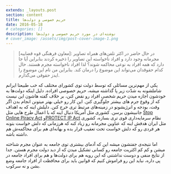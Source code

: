 ```yaml
---
extends: _layouts.post
section: content
title: حریم خصوصی و دولت‌ها
date: 2016-05-18
# categories: []
description: نوشته‌ای در مورد حریم خصوصی و دولت‌ها
# cover_image: /assets/img/post-cover-image-1.png
---
```



> [معاون فرهنگی قوه قضاییه]: در حال حاضر در اکثر تلفن‌های همراه تصاویر مجرمانه وجود دارد و افراد ناخواسته این تصاویر را ذخیره کردند بنابراین آیا جا دارد که همه افراد به نوعی محاکمه شوند؟ لذا افراد ناخواسته مجرم هستند. حال کدام حقوقدان می‌تواند این موضوع را درمان کند. بنابراین من نام این موضوع را ایدز حقوقی می‌گذارم.

یکی از مهم‌ترین مسائلی که توسط دولت توی کشورای مختلف که خب طبیعتا ایرانم شاملشونه به شدّت زیر پا گذاشته میشه، حریم خصوصی افراده. دلیل اینکه دولت‌ها به خودشون اجازه میدن حریم شخصی افراد رو نقض کنن، بر خلاف گفته هاشون این نیست که از وقوع جرم های بیشتر جلوگیری کنن. این کار رو خیلی بهتر میتونن انجام بدن اگر وقت، بودجه و انرژیشونو در زمینه‌های مرتبط تری خرج کنن. دلیلش اینه که به اهداف جانبیشون برسن. کشوری مثل آمریکا دنبال اینه که با اعمال طرح هایی مثل [Stop Online Piracy Act](https://en.wikipedia.org/wiki/Stop_Online_Piracy_Act) و[PROTECT IP Act](https://en.wikipedia.org/wiki/PROTECT_IP_Act) نظام سرمایه‌داری قوی تری بسازه، کشوری مثل ایران هدفش اینه که عناوین مجرمانه رو زیاد کنه که هرزمانی که دلش خواست بتونه هر فردی رو که دلش خواست تحت تعقیب قرار بده و بهانه‌ای هم برای محاکمه‌ش هم داشته باشه.

اما نتیجه‌ی جفتشون میشه این که آدمای بیشتری توی جامعه به عنوان مجرم شناخته میشن و کم کم اکثریت جامعه رو کسانی تشکیل میدن که از دید دولت مجرم هستن. جدا از نتایج منفی و دوست نداشتنی که این رویه هم برای دولت‌ها و هم برای افراد جامعه در پی داره، نباید این رو فراموش کنیم که قوانین باید برای محافظت از افراد جامعه وضع بشن و نه سرکوب.
